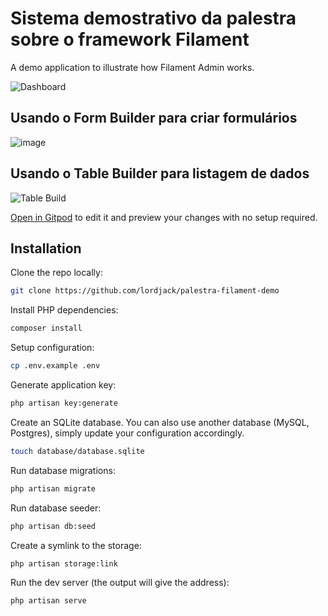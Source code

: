 # Sistema demostrativo da palestra sobre o framework Filament

A demo application to illustrate how Filament Admin works.

![Dashboard](https://github.com/lordjack/palestra-filament-demo/assets/6691621/7e58fe63-d98b-4dbb-89f2-9eb846019791)

## Usando o Form Builder para criar formulários
![image](https://github.com/lordjack/palestra-filament-demo/assets/6691621/786a14da-9978-428c-9e2d-e190c8a672da)


## Usando o Table Builder para listagem de dados
![Table Build](https://github.com/lordjack/palestra-filament-demo/assets/6691621/dd4d8cbc-0aa7-4f1f-82b6-4a2856fb7804)


[Open in Gitpod](https://gitpod.io/#https://github.com/lordjack/palestra-filament-demo) to edit it and preview your changes with no setup required.

## Installation

Clone the repo locally:

```sh
git clone https://github.com/lordjack/palestra-filament-demo
```

Install PHP dependencies:

```sh
composer install
```

Setup configuration:

```sh
cp .env.example .env
```

Generate application key:

```sh
php artisan key:generate
```

Create an SQLite database. You can also use another database (MySQL, Postgres), simply update your configuration accordingly.

```sh
touch database/database.sqlite
```

Run database migrations:

```sh
php artisan migrate
```

Run database seeder:

```sh
php artisan db:seed
```


Create a symlink to the storage:

```sh
php artisan storage:link
```

Run the dev server (the output will give the address):

```sh
php artisan serve
```
